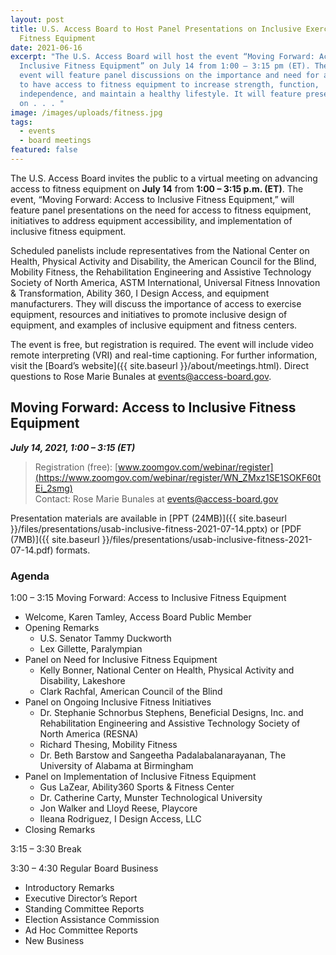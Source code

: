 ```yaml
---
layout: post
title: U.S. Access Board to Host Panel Presentations on Inclusive Exercise and
  Fitness Equipment
date: 2021-06-16
excerpt: "The U.S. Access Board will host the event “Moving Forward: Access to
  Inclusive Fitness Equipment” on July 14 from 1:00 – 3:15 pm (ET). The virtual
  event will feature panel discussions on the importance and need for all people
  to have access to fitness equipment to increase strength, function,
  independence, and maintain a healthy lifestyle. It will feature presentations
  on . . . "
image: /images/uploads/fitness.jpg
tags:
  - events
  - board meetings
featured: false
---
```

The U.S. Access Board invites the public to a virtual meeting on advancing access to fitness equipment on **July 14** from **1:00 – 3:15 p.m. (ET)**. The event, “Moving Forward: Access to Inclusive Fitness Equipment,” will feature panel presentations on the need for access to fitness equipment, initiatives to address equipment accessibility, and implementation of inclusive fitness equipment.

Scheduled panelists include representatives from the National Center on Health, Physical Activity and Disability, the American Council for the Blind, Mobility Fitness, the Rehabilitation Engineering and Assistive Technology Society of North America, ASTM International, Universal Fitness Innovation & Transformation, Ability 360, I Design Access, and equipment manufacturers.  They will discuss the importance of access to exercise equipment, resources and initiatives to promote inclusive design of equipment, and examples of inclusive equipment and fitness centers. 

The event is free, but registration is required. The event will include video remote interpreting (VRI) and real-time captioning. For further information, visit the [Board’s website]({{ site.baseurl }}/about/meetings.html). Direct questions to Rose Marie Bunales at <events@access-board.gov>. 

## Moving Forward: Access to Inclusive Fitness Equipment

***July 14, 2021, 1:00 – 3:15 (ET)***

> Registration (free): [www.zoomgov.com/webinar/register](https://www.zoomgov.com/webinar/register/WN_ZMxz1SE1SOKF60tEi_2smg) \
> Contact: Rose Marie Bunales at <events@access-board.gov>

Presentation materials are available in [PPT (24MB)]({{ site.baseurl }}/files/presentations/usab-inclusive-fitness-2021-07-14.pptx) or [PDF (7MB)]({{ site.baseurl }}/files/presentations/usab-inclusive-fitness-2021-07-14.pdf) formats.

### Agenda

1:00 – 3:15 Moving Forward: Access to Inclusive Fitness Equipment

* Welcome, Karen Tamley, Access Board Public Member
* Opening Remarks
  * U.S. Senator Tammy Duckworth 
  * Lex Gillette, Paralympian
* Panel on Need for Inclusive Fitness Equipment
  * Kelly Bonner, National Center on Health, Physical Activity and Disability, Lakeshore
  * Clark Rachfal, American Council of the Blind 
* Panel on Ongoing Inclusive Fitness Initiatives
  * Dr. Stephanie Schnorbus Stephens, Beneficial Designs, Inc. and Rehabilitation Engineering and Assistive Technology Society of North America (RESNA) 
  * Richard Thesing, Mobility Fitness
  * Dr. Beth Barstow and Sangeetha Padalabalanarayanan, The University of Alabama at Birmingham
* Panel on Implementation of Inclusive Fitness Equipment
  * Gus LaZear, Ability360 Sports & Fitness Center 
  * Dr. Catherine Carty, Munster Technological University
  * Jon Walker and Lloyd Reese, Playcore 
  * Ileana Rodriguez, I Design Access, LLC 
* Closing Remarks 

3:15 – 3:30 Break  

3:30 – 4:30 Regular Board Business  

* Introductory Remarks  
* Executive Director’s Report  
* Standing Committee Reports  
* Election Assistance Commission  
* Ad Hoc Committee Reports   
* New Business
